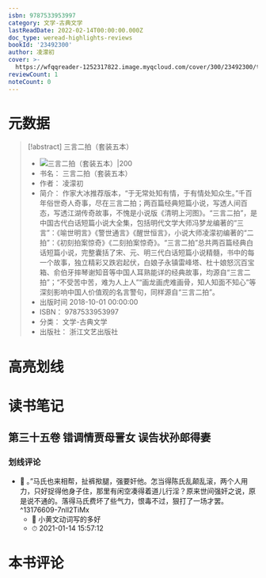```yaml
---
isbn: 9787533953997
category: 文学-古典文学
lastReadDate: 2022-02-14T00:00:00.000Z
doc_type: weread-highlights-reviews
bookId: '23492300'
author: 凌濛初
cover: >-
  https://wfqqreader-1252317822.image.myqcloud.com/cover/300/23492300/t7_23492300.jpg
reviewCount: 1
noteCount: 0
---
```

# 元数据
> [!abstract] 三言二拍（套装五本）
> - ![ 三言二拍（套装五本）|200](https://wfqqreader-1252317822.image.myqcloud.com/cover/300/23492300/t7_23492300.jpg)
> - 书名： 三言二拍（套装五本）
> - 作者： 凌濛初
> - 简介： 作家大冰推荐版本，“于无常处知有情，于有情处知众生。”千百年俗世奇人奇事，尽在三言二拍；两百篇经典短篇小说，写透人间百态，写透江湖传奇故事，不愧是小说版《清明上河图》。“三言二拍”，是中国古代白话短篇小说大全集，包括明代文学大师冯梦龙编著的“三言”：《喻世明言》《警世通言》《醒世恒言》，小说大师凌濛初编著的“二拍”：《初刻拍案惊奇》《二刻拍案惊奇》。“三言二拍”总共两百篇经典白话短篇小说，完整囊括了宋、元、明三代白话短篇小说精髓，书中的每一个故事，独立精彩又跌宕起伏，白娘子永镇雷峰塔、杜十娘怒沉百宝箱、俞伯牙摔琴谢知音等中国人耳熟能详的经典故事，均源自“三言二拍”；“不受苦中苦，难为人上人”“画龙画虎难画骨，知人知面不知心”等深刻影响中国人价值观的名言警句，同样源自“三言二拍”。
> - 出版时间 2018-10-01 00:00:00
> - ISBN： 9787533953997
> - 分类： 文学-古典文学
> - 出版社： 浙江文艺出版社

# 高亮划线

# 读书笔记

## 第三十五卷 错调情贾母詈女 误告状孙郎得妻

### 划线评论
- 📌 。”马氏也来相帮，扯裤揿腿，强要奸他。怎当得陈氏乱颠乱滚，两个人用力，只好捉得他身子住，那里有闲空凑得着道儿行淫？原来世间强奸之说，原是说不通的。落得马氏费坏了些气力，恨毒不过，狠打了一场才罢。  ^13176609-7nlI2TiMx
    - 💭 小黄文动词写的多好
    - ⏱ 2021-01-14 15:57:12
   
# 本书评论
